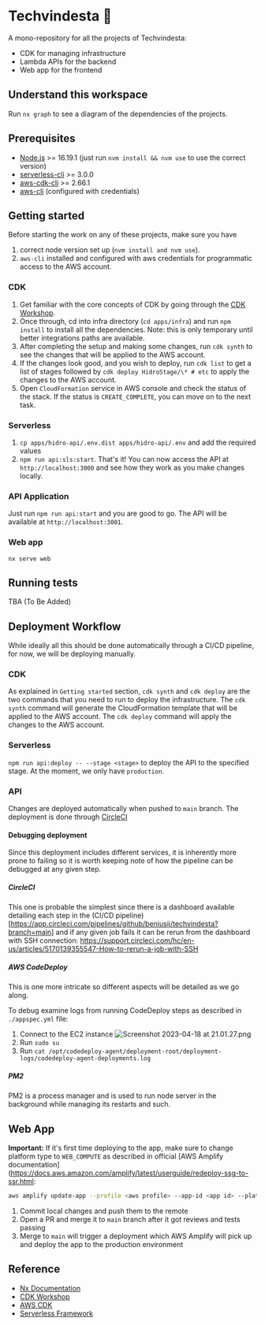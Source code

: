 # Techvindesta 🔋

A mono-repository for all the projects of Techvindesta:
- CDK for managing infrastructure
- Lambda APIs for the backend
- Web app for the frontend

## Understand this workspace

Run `nx graph` to see a diagram of the dependencies of the projects.

## Prerequisites

- [Node.js](https://nodejs.org/en/) >= 16.19.1 (just run `nvm install && nvm use` to use the correct version)
- [serverless-cli](https://www.serverless.com/framework/docs/getting-started/) >= 3.0.0
- [aws-cdk-cli](https://docs.aws.amazon.com/cdk/v2/guide/cli.html) >= 2.66.1
- [aws-cli](https://aws.amazon.com/cli/) (configured with credentials)

## Getting started

Before starting the work on any of these projects, make sure you have 
1. correct node version set up (`nvm install and nvm use`).
2. `aws-cli` installed and configured with aws credentials for programmatic access to the AWS account.

### CDK

1. Get familiar with the core concepts of CDK by going through the [CDK Workshop](https://cdkworkshop.com/20-typescript.html).
2. Once through, cd into infra directory (`cd apps/infra`) and run `npm install` to install all the dependencies. Note: this is only temporary until better integrations paths are available.
3. After completing the setup and making some changes, run `cdk synth` to see the changes that will be applied to the AWS account.
4. If the changes look good, and you wish to deploy, run `cdk list` to get a list of stages followed by `cdk deploy HidroStage/\* # etc` to apply the changes to the AWS account.
5. Open `CloudFormation` service in AWS console and check the status of the stack. If the status is `CREATE_COMPLETE`, you can move on to the next task.

### Serverless

1. `cp apps/hidro-api/.env.dist apps/hidro-api/.env` and add the required values
2. `npm run api:sls:start`. That's it! You can now access the API at `http://localhost:3000` and see how they work as you make changes locally.

### API Application

Just run `npm run api:start` and you are good to go. The API will be available at `http://localhost:3001`.

### Web app

`nx serve web`

## Running tests

TBA (To Be Added)

## Deployment Workflow

While ideally all this should be done automatically through a CI/CD pipeline, for now, we will be deploying manually.

### CDK

As explained in `Getting started` section, `cdk synth` and `cdk deploy` are the two commands that you need to run to deploy the infrastructure. The `cdk synth` command will generate the CloudFormation template that will be applied to the AWS account. The `cdk deploy` command will apply the changes to the AWS account.

### Serverless

`npm run api:deploy -- --stage <stage>` to deploy the API to the specified stage. At the moment, we only have `production`.

### API

Changes are deployed automatically when pushed to `main` branch. The deployment is done through [CircleCI](https://app.circleci.com/pipelines/github/beniusij/techvindesta?branch=main)

#### Debugging deployment

Since this deployment includes different services, it is inherently more prone to failing so it is worth keeping note of how the pipeline can be debugged at any given step.

##### CircleCI

This one is probable the simplest since there is a dashboard available detailing each step in the (CI/CD pipeline)[https://app.circleci.com/pipelines/github/beniusij/techvindesta?branch=main] and if any given job fails it can be rerun from the dashboard with SSH connection: https://support.circleci.com/hc/en-us/articles/5170139355547-How-to-rerun-a-job-with-SSH  

##### AWS CodeDeploy

This is one more intricate so different aspects will be detailed as we go along.

To debug examine logs from running CodeDeploy steps as described in `./appspec.yml` file:
1. Connect to the EC2 instance ![Screenshot 2023-04-18 at 21.01.27.png](..%2F..%2F..%2F..%2Fvar%2Ffolders%2Fww%2Fk8sgj41j5jx9_2f0d_ghbqrm0000gn%2FT%2FTemporaryItems%2FNSIRD_screencaptureui_CGcjiB%2FScreenshot%202023-04-18%20at%2021.01.27.png)
2. Run `sudo su`
3. Run `cat /opt/codedeploy-agent/deployment-root/deployment-logs/codedeploy-agent-deployments.log`

##### PM2

PM2 is a process manager and is used to run node server in the background while managing its restarts and such.

## Web App

**Important:** If it's first time deploying to the app, make sure to change platform type to `WEB_COMPUTE` as described in official [AWS Amplify documentation](https://docs.aws.amazon.com/amplify/latest/userguide/redeploy-ssg-to-ssr.html:
```bash
aws amplify update-app --profile <aws profile> --app-id <app id> --platform WEB_COMPUTE --region <region>
```

1. Commit local changes and push them to the remote
2. Open a PR and merge it to `main` branch after it got reviews and tests passing
3. Merge to `main` will trigger a deployment which AWS Amplify will pick up and deploy the app to the production environment

## Reference

 - [Nx Documentation](https://nx.dev)
 - [CDK Workshop](https://cdkworkshop.com/20-typescript.html)
 - [AWS CDK](https://docs.aws.amazon.com/cdk/v2/guide/home.html)
 - [Serverless Framework](https://www.serverless.com/framework/docs/getting-started/)
